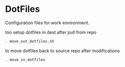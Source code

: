 # DotFiles
Configuration files for work environment.

too setup dotfiles in dest after pull from repo
```bash
. move_out_dotfiles.sh
```

to move dotfiles back to source repo after modifications
```bash
. move_in_dotfiles
```